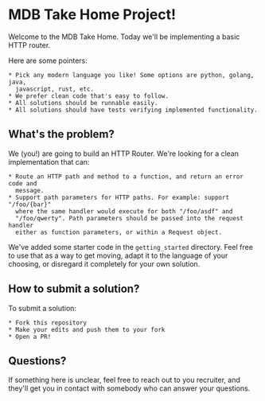 # MDB Take Home Project!
Welcome to the MDB Take Home. Today we'll be implementing a basic HTTP router.

Here are some pointers:

    * Pick any modern language you like! Some options are python, golang, java,
      javascript, rust, etc.
    * We prefer clean code that's easy to follow.
    * All solutions should be runnable easily.
    * All solutions should have tests verifying implemented functionality.

## What's the problem?
We (you!) are going to build an HTTP Router. We're looking for a clean
implementation that can:

    * Route an HTTP path and method to a function, and return an error code and
      message.
    * Support path parameters for HTTP paths. For example: support "/foo/{bar}"
      where the same handler would execute for both "/foo/asdf" and
      "/foo/qwerty". Path parameters should be passed into the request handler
      either as function parameters, or within a Request object.

We've added some starter code in the `getting_started` directory. Feel free to
use that as a way to get moving, adapt it to the language of your choosing, or
disregard it completely for your own solution.

## How to submit a solution?
To submit a solution:

    * Fork this repository
    * Make your edits and push them to your fork
    * Open a PR!

## Questions?
If something here is unclear, feel free to reach out to you recruiter, and
they'll get you in contact with somebody who can answer your questions.
